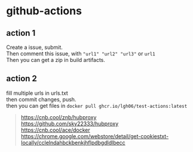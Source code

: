 # github-actions  
## action 1
Create a issue, submit.  
Then comment this issue, with `"url1" "url2" "url3"` or `url1`  
Then you can get a zip in build artifacts.  

## action 2
fill multiple urls in urls.txt  
then commit changes, push.  
then you can get files in `docker pull ghcr.io/lgh06/test-actions:latest`  

> https://cnb.cool/znb/hubproxy  
> https://github.com/sky22333/hubproxy  
> https://cnb.cool/ace/docker  
> https://chrome.google.com/webstore/detail/get-cookiestxt-locally/cclelndahbckbenkjhflpdbgdldlbecc  
